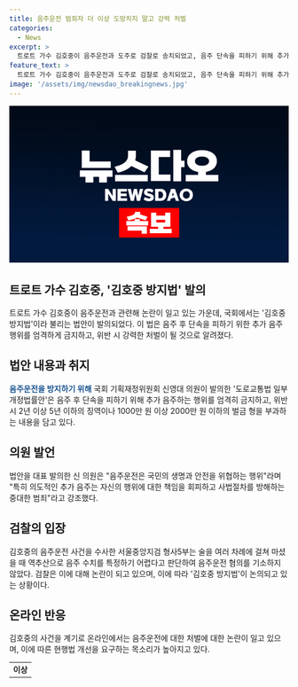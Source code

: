 ```yaml
---
title: 음주운전 범죄자 더 이상 도망치지 말고 강력 처벌
categories:
  - News
excerpt: >
  트로트 가수 김호중이 음주운전과 도주로 검찰로 송치되었고, 음주 단속을 피하기 위해 추가 음주를 한 것으로 밝혀졌다. 국회에서는 김호중 방지법이 발의되어 추가 음주 행위를 엄격히 금지하고, 이를 위반할 경우 강력한 처벌을 받게 될 것으로 예상된다. 이에 대한 국회 신영대 의원의 발의안은 술을 추가로 마시는 것을 금지하고, 이를 위반할 경우 징역이나 벌금 처벌을 받게 될 것으로 알려졌다. 경찰은 검찰에 송치 당시 음주운전 혐의는 기소되지 않았으며, 검찰은 음주 수치를 확인하기 어렵다는 이유로 음주운전 혐의를 빠뜨렸다고 전해졌다.
feature_text: >
  트로트 가수 김호중이 음주운전과 도주로 검찰로 송치되었고, 음주 단속을 피하기 위해 추가 음주를 한 것으로 밝혀졌다. 국회에서는 김호중 방지법이 발의되어 추가 음주 행위를 엄격히 금지하고, 이를 위반할 경우 강력한 처벌을 받게 될 것으로 예상된다. 이에 대한 국회 신영대 의원의 발의안은 술을 추가로 마시는 것을 금지하고, 이를 위반할 경우 징역이나 벌금 처벌을 받게 될 것으로 알려졌다. 경찰은 검찰에 송치 당시 음주운전 혐의는 기소되지 않았으며, 검찰은 음주 수치를 확인하기 어렵다는 이유로 음주운전 혐의를 빠뜨렸다고 전해졌다.
image: '/assets/img/newsdao_breakingnews.jpg'
---
```


<p><img src="/assets/img/newsdao_breakingnews.jpg" alt="implanttips 속보" /></p>

<h2 data-ke-size="size26">트로트 가수 김호중, '김호중 방지법' 발의</h2>

<p data-ke-size="size16">트로트 가수 김호중이 음주운전과 관련해 논란이 일고 있는 가운데, 국회에서는 '김호중 방지법'이라 불리는 법안이 발의되었다. 이 법은 음주 후 단속을 피하기 위한 추가 음주 행위를 엄격하게 금지하고, 위반 시 강력한 처벌이 될 것으로 알려졌다.</p>

<h2 data-ke-size="size26">법안 내용과 취지</h2>

<p data-ke-size="size16"><b><span style="color: #1a5490;">음주운전을 방지하기 위해</span></b> 국회 기획재정위원회 신영대 의원이 발의한 '도로교통법 일부개정법률안'은 음주 후 단속을 피하기 위해 추가 음주하는 행위를 엄격히 금지하고, 위반 시 2년 이상 5년 이하의 징역이나 1000만 원 이상 2000만 원 이하의 벌금 형을 부과하는 내용을 담고 있다.</p>

<h2 data-ke-size="size26">의원 발언</h2>

<p data-ke-size="size16">법안을 대표 발의한 신 의원은 "음주운전은 국민의 생명과 안전을 위협하는 행위"라며 "특히 의도적인 추가 음주는 자신의 행위에 대한 책임을 회피하고 사법절차를 방해하는 중대한 범죄"라고 강조했다.</p>

<h2 data-ke-size="size26">검찰의 입장</h2>

<p data-ke-size="size16">김호중의 음주운전 사건을 수사한 서울중앙지검 형사5부는 술을 여러 차례에 걸쳐 마셨을 때 역추산으로 음주 수치를 특정하기 어렵다고 판단하여 음주운전 혐의를 기소하지 않았다. 검찰은 이에 대해 논란이 되고 있으며, 이에 따라 '김호중 방지법'이 논의되고 있는 상황이다.</p>

<h2 data-ke-size="size26">온라인 반응</h2>

<p data-ke-size="size16">김호중의 사건을 계기로 온라인에서는 음주운전에 대한 처벌에 대한 논란이 일고 있으며, 이에 따른 현행법 개선을 요구하는 목소리가 높아지고 있다.</p>

<table>
  <tr>
    <td style="text-align: center; height: 17px;"><b>이상</b></td>
  </tr>
</table>

<p data-ke-size="size16">&nbsp;</p>

